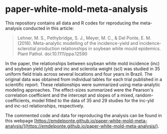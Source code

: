 # paper-white-mold-meta-analysis

This repository contains all data and R codes for reproducing the meta-analysis conducted in this article: 

> Lehner, M. S., Pethybridge, S. J., Meyer, M. C., & Del Ponte, E. M. (2016). Meta-analytic modelling of the incidence-yield and incidence-sclerotial production relationships in soybean white mould epidemics. Plant Pathol. doi:10.1111/ppa.12590

In the paper, the relationships between soybean white mold incidence (inc) and soybean yield (yld) and inc and sclerotia weight (scl) was studied in 35 uniform field trials across several locations and four years in Brazil. The original data was obtained from individual tables for each trial published in a scientific report. These relationships were summarized using meta-analytic modeling approaches. The effect-sizes summarized were the Pearson's correlation coefficient and the intercept and slopes of a mixed, random-coefficients, model fitted to the data of 35 and 29 studies for the inc-yld and inc-scl relationships, respectively. 

The commented code and data for reproducing the analysis can be found in this webpage [https://emdelponte.github.io/paper-white-mold-meta-analysis/](https://emdelponte.github.io/paper-white-mold-meta-analysis/). 
